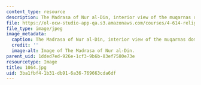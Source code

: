 ```yaml
---
content_type: resource
description: The Madrasa of Nur al-Din, interior view of the muqarnas dome.
file: https://ol-ocw-studio-app-qa.s3.amazonaws.com/courses/4-614-religious-architecture-and-islamic-cultures-fall-2002/3ba1fbf41b31db916a36769663cda6df_1064.jpg
file_type: image/jpeg
image_metadata:
  caption: The Madrasa of Nur al-Din, interior view of the muqarnas dome.
  credit: ''
  image-alt: Image of The Madrasa of Nur al-Din.
parent_uid: 1dded7ed-926e-1cf3-9b6b-83ef7580e73e
resourcetype: Image
title: 1064.jpg
uid: 3ba1fbf4-1b31-db91-6a36-769663cda6df
---
```

